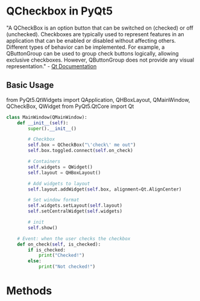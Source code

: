 # QCheckbox in PyQt5
"A QCheckBox is an option button that can be switched on (checked) or off (unchecked). Checkboxes are typically used to represent features in an application that
can be enabled or disabled without affecting others. Different types of behavior can be implemented. For example, a QButtonGroup can be used to group check buttons logically, 
allowing exclusive checkboxes. However, QButtonGroup does not provide any visual representation." - [Qt Documentation](https://doc.qt.io/qt-5/qcheckbox.html)

## Basic Usage
from PyQt5.QtWidgets import QApplication, QHBoxLayout, QMainWindow, QCheckBox, QWidget
from PyQt5.QtCore import Qt

```Python
class MainWindow(QMainWindow):
    def __init__(self):
        super().__init__()

        # Checkbox
        self.box = QCheckBox("\'check\' me out")
        self.box.toggled.connect(self.on_check)

        # Containers 
        self.widgets = QWidget()
        self.layout = QHBoxLayout()

        # Add widgets to layout
        self.layout.addWidget(self.box, alignment=Qt.AlignCenter)

        # Set window format
        self.widgets.setLayout(self.layout)
        self.setCentralWidget(self.widgets)

        # init
        self.show()

    # Event: when the user checks the checkbox
    def on_check(self, is_checked):
        if is_checked:
            print("Checked!")
        else:
            print("Not checked!")
```

# Methods

## 

##

##
